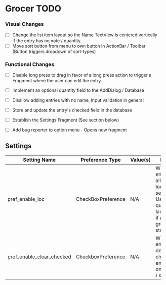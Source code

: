 # Grocer TODO
  
### Visual Changes
- [ ] Change the list item layout so the Name TextView is centered vertically if the entry has no note / quantity.
- [ ] Move sort button from menu to own button in ActionBar / Toolbar (Button triggers dropdown of sort-types)

### Functional Changes
- [ ] Disable long press to drag in favor of a long press action to trigger a Fragment where the user can edit the entry.
- [ ] Implement an optional quantity field to the AddDialog / Database
- [ ] Disallow adding entries with no name, Input validation in general
- [ ] Store and update the entry's checked field in the database
- [ ] Establish the Settings Fragment (See section below)
- [ ] Add bug reporter to option menu - Opens new fragment
  
    
  


## Settings

| Setting Name | Preference Type | Value(s) | Desc. |
| ------------ | --------------- | -------- | ----- |
| pref_enable_loc | CheckBoxPreference | N/A | When enabled, allows location services. Used for quick launching if at grocery store. |
| pref_enable_clear_checked | CheckboxPreference | N/A | When enabled, deletes checked entries on reload / sort. |
